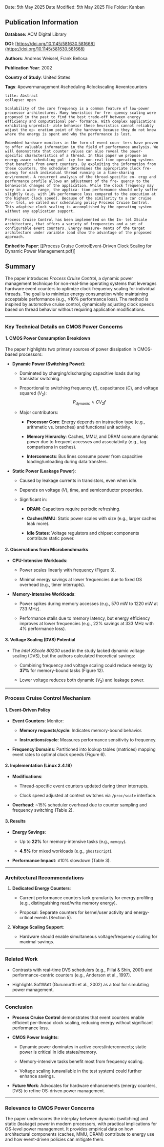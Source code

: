 Date: 5th May 2025
Date Modified: 5th May 2025
File Folder: Kanban
## Publication Information

**Database:** ACM Digital Library

**DOI**: [https://doi.org/10.1145/581630.581668](https://doi.org/10.1145/581630.581668)

**Authors**: Andreas Weissel, Frank Bellosa

**Publication Year**: 2002

**Country of Study**: United States

**Tags**: #powermanagement #scheduling #clockscaling #eventcounters

```ad-abstract
title: Abstract
collapse: open

Scalability of the core frequency is a common feature of low-power processor architectures. Many heuristics for fre- quency scaling were proposed in the past to find the best trade-off between energy efficiency and computational per- formance. With complex applications exhibiting unpredict- able behavior these heuristics cannot reliably adjust the op- eration point of the hardware because they do not know where the energy is spent and why the performance is lost. 

Embedded hardware monitors in the form of event coun- ters have proven to offer valuable information in the field of performance analysis. We will demonstrate that counter values can also reveal the power-specific characteristics of a thread. In this paper we propose an energy-aware scheduling pol- icy for non-real-time operating systems that benefits from event counters. By exploiting the information from these counters, the scheduler determines the appropriate clock fre- quency for each individual thread running in a time-sharing environment. A recurrent analysis of the thread-specific en- ergy and performance profile allows an adjustment of the fre- quency to the behavioral changes of the application. While the clock frequency may vary in a wide range, the applica- tion performance should only suffer slightly (e.g. with 10% performance loss compared to the execution at the highest clock speed). Because of the similarity to a car cruise con- trol, we called our scheduling policy Process Cruise Control. This adaptive clock scaling is accomplished by the operating system without any application support. 

Process Cruise Control has been implemented on the In- tel XScale architecture, that offers a variety of frequencies and a set of configurable event counters. Energy measure- ments of the target architecture under variable load show the advantage of the proposed approach.
```

**Embed to Paper**: [[Process Cruise ControlEvent-Driven Clock Scaling for Dynamic Power Management.pdf]]

## Summary

The paper introduces _Process Cruise Control_, a dynamic power management technique for non-real-time operating systems that leverages hardware event counters to optimize clock frequency scaling for individual threads. The goal is to minimize energy consumption while maintaining acceptable performance (e.g., ≤10% performance loss). The method is inspired by automotive cruise control, dynamically adjusting clock speeds based on thread behavior without requiring application modifications.

---

### **Key Technical Details on CMOS Power Concerns**

#### **1. CMOS Power Consumption Breakdown**

The paper highlights two primary sources of power dissipation in CMOS-based processors:

- **Dynamic Power (Switching Power)**:
    
    - Dominated by charging/discharging capacitive loads during transistor switching.
        
    - Proportional to switching frequency ($f$), capacitance ($C$), and voltage squared ($V_{2}$): 
      $$
P_{dynamic} \approx C V_{2} f
$$
        
    - Major contributors:
        
        - **Processor Core**: Energy depends on instruction type (e.g., arithmetic vs. branches) and functional unit activity.
            
        - **Memory Hierarchy**: Caches, MMU, and DRAM consume dynamic power due to frequent accesses and associativity (e.g., tag comparisons in caches).
            
        - **Interconnects**: Bus lines consume power from capacitive loading/unloading during data transfers.
            
- **Static Power (Leakage Power)**:
    
    - Caused by leakage currents in transistors, even when idle.
        
    - Depends on voltage ($V$), time, and semiconductor properties.
        
    - Significant in:
        
        - **DRAM**: Capacitors require periodic refreshing.
            
        - **Caches/MMU**: Static power scales with size (e.g., larger caches leak more).
            
        - **Idle States**: Voltage regulators and chipset components contribute static power.
            

#### **2. Observations from Microbenchmarks**

- **CPU-Intensive Workloads**:
    
    - Power scales linearly with frequency (Figure 3).
        
    - Minimal energy savings at lower frequencies due to fixed OS overhead (e.g., timer interrupts).
        
- **Memory-Intensive Workloads**:
    
    - Power spikes during memory accesses (e.g., 570 mW to 1220 mW at 733 MHz).
        
    - Performance stalls due to memory latency, but energy efficiency improves at lower frequencies (e.g., 22% savings at 333 MHz with 4% performance loss).
        

#### **3. Voltage Scaling (DVS) Potential**

- The *Intel XScale 80200* used in the study lacked dynamic voltage scaling (DVS), but the authors calculated theoretical savings:
    
    - Combining frequency and voltage scaling could reduce energy by **37%** for memory-bound tasks (Figure 12).
        
    - Lower voltage reduces both dynamic ($V_{2}$) and leakage power.
        

---

### **Process Cruise Control Mechanism**

#### **1. Event-Driven Policy**

- **Event Counters**: Monitor:
    
    - **Memory requests/cycle**: Indicates memory-bound behavior.
        
    - **Instructions/cycle**: Measures performance sensitivity to frequency.
        
- **Frequency Domains**: Partitioned into lookup tables (matrices) mapping event rates to optimal clock speeds (Figure 6).
    

#### **2. Implementation (Linux 2.4.18)**

- **Modifications**:
    
    - Thread-specific event counters updated during timer interrupts.
        
    - Clock speed adjusted at context switches via `/proc/scale` interface.
        
- **Overhead**: ~15% scheduler overhead due to counter sampling and frequency switching (Table 2).
    

#### **3. Results**

- **Energy Savings**:
    
    - Up to **22%** for memory-intensive tasks (e.g., `memcpy`).
        
    - **4.5%** for mixed workloads (e.g., `ghostscript`).
        
- **Performance Impact**: ≤10% slowdown (Table 3).
    

---

### **Architectural Recommendations**

1. **Dedicated Energy Counters**:
    
    - Current performance counters lack granularity for energy profiling (e.g., distinguishing read/write memory energy).
        
    - Proposal: Separate counters for kernel/user activity and energy-critical events (Section 5).
        
2. **Voltage Scaling Support**:
    
    - Hardware should enable simultaneous voltage/frequency scaling for maximal savings.
        

---

### **Related Work**

- Contrasts with real-time DVS schedulers (e.g., Pillai & Shin, 2001) and performance-centric counters (e.g., Anderson et al., 1997).
    
- Highlights SoftWatt (Gurumurthi et al., 2002) as a tool for simulating power management.
    

---

### **Conclusion**

- **Process Cruise Control** demonstrates that event counters enable efficient per-thread clock scaling, reducing energy without significant performance loss.
    
- **CMOS Power Insights**:
    
    - Dynamic power dominates in active cores/interconnects; static power is critical in idle states/memory.
        
    - Memory-intensive tasks benefit most from frequency scaling.
        
    - Voltage scaling (unavailable in the test system) could further enhance savings.
        
- **Future Work**: Advocates for hardware enhancements (energy counters, DVS) to refine OS-driven power management.
    

---

### **Relevance to CMOS Power Concerns**

The paper underscores the interplay between dynamic (switching) and static (leakage) power in modern processors, with practical implications for OS-level power management. It provides empirical data on how architectural components (caches, MMU, DRAM) contribute to energy use and how event-driven policies can mitigate them.

